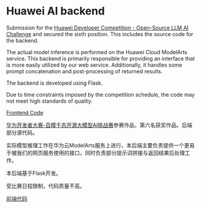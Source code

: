 #  Huawei AI backend

Submission for the [Huawei Developer Competition - Open-Source LLM AI Challenge](https://competition.huaweicloud.com/information/1000041979/introduction) and secured the sixth position. This includes the source code for the backend.

The actual model inference is performed on the Huawei Cloud ModelArts service. This backend is primarily responsible for providing an interface that is more easily utilized by our web service. Additionally, it handles some prompt concatenation and post-processing of returned results.

The backend is developed using Flask.

Due to time constraints imposed by the competition schedule, the code may not meet high standards of quality.

[Frontend Code](https://github.com/RealXuChe/Huawei-AI-frontend)

[华为开发者大赛-百模千态开源大模型AI挑战赛](https://competition.huaweicloud.com/information/1000041979/introduction)参赛作品，第六名获奖作品。后端部分源代码。

实际模型推理工作在华为云ModelArts服务上进行，本后端主要负责提供一个更易于被我们的网页服务使用的接口，同时负责部分提示词拼接与返回结果后处理工作。

本后端基于Flask开发。

受比赛日程限制，代码质量不高。

[前端代码](https://github.com/RealXuChe/Huawei-AI-frontend)